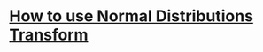 # [How to use Normal Distributions Transform](http://pointclouds.org/documentation/tutorials/normal_distributions_transform.php#normal-distributions-transform)
